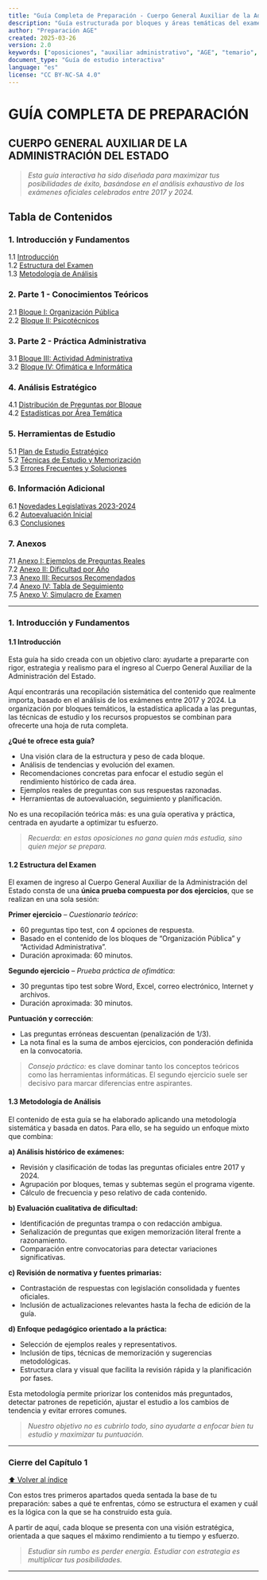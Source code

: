 ```yaml
---
title: "Guía Completa de Preparación - Cuerpo General Auxiliar de la Administración del Estado"
description: "Guía estructurada por bloques y áreas temáticas del examen oficial, basada en el análisis de exámenes reales entre 2017 y 2024. Incluye plan de estudio, estadísticas, técnicas de memorización y recursos."
author: "Preparación AGE"
created: 2025-03-26
version: 2.0
keywords: ["oposiciones", "auxiliar administrativo", "AGE", "temario", "psicotécnicos", "ofimática", "examen", "administración pública"]
document_type: "Guía de estudio interactiva"
language: "es"
license: "CC BY-NC-SA 4.0"
---
```


# GUÍA COMPLETA DE PREPARACIÓN  
## CUERPO GENERAL AUXILIAR DE LA ADMINISTRACIÓN DEL ESTADO

> *Esta guía interactiva ha sido diseñada para maximizar tus posibilidades de éxito, basándose en el análisis exhaustivo de los exámenes oficiales celebrados entre 2017 y 2024.*

<a id="tabla-de-contenidos"></a>
## Tabla de Contenidos

### 1. Introducción y Fundamentos
1.1 [Introducción](#11-introducción)  
1.2 [Estructura del Examen](#12-estructura-del-examen)  
1.3 [Metodología de Análisis](#13-metodología-de-análisis)

### 2. Parte 1 - Conocimientos Teóricos
2.1 [Bloque I: Organización Pública](#21-bloque-i-organización-pública)  
2.2 [Bloque II: Psicotécnicos](#22-bloque-ii-psicotécnicos)

### 3. Parte 2 - Práctica Administrativa
3.1 [Bloque III: Actividad Administrativa](#31-bloque-iii-actividad-administrativa)  
3.2 [Bloque IV: Ofimática e Informática](#32-bloque-iv-ofimática-e-informática)

### 4. Análisis Estratégico
4.1 [Distribución de Preguntas por Bloque](#41-distribución-de-preguntas-por-bloque)  
4.2 [Estadísticas por Área Temática](#42-estadísticas-por-área-temática-2017-2024)

### 5. Herramientas de Estudio
5.1 [Plan de Estudio Estratégico](#51-plan-de-estudio-estratégico)  
5.2 [Técnicas de Estudio y Memorización](#52-técnicas-de-estudio-y-memorización)  
5.3 [Errores Frecuentes y Soluciones](#53-errores-frecuentes-y-soluciones)

### 6. Información Adicional
6.1 [Novedades Legislativas 2023-2024](#61-novedades-legislativas-2023-2024)  
6.2 [Autoevaluación Inicial](#62-autoevaluación-inicial)  
6.3 [Conclusiones](#63-conclusiones)

### 7. Anexos
7.1 [Anexo I: Ejemplos de Preguntas Reales](#71-anexo-i-ejemplos-de-preguntas-reales-por-bloque-temático-2017-2024)  
7.2 [Anexo II: Dificultad por Año](#72-anexo-ii-análisis-de-la-evolución-de-dificultad-por-años)  
7.3 [Anexo III: Recursos Recomendados](#73-anexo-iii-recursos-recomendados)  
7.4 [Anexo IV: Tabla de Seguimiento](#74-anexo-iv-tabla-de-seguimiento-y-progreso-de-estudio)  
7.5 [Anexo V: Simulacro de Examen](#75-anexo-v-simulacro-de-examen---cuerpo-de-auxiliares-administrativos-del-estado)

---

### 1. Introducción y Fundamentos

<a id="11-introducción"></a>
#### 1.1 Introducción

Esta guía ha sido creada con un objetivo claro: ayudarte a prepararte con rigor, estrategia y realismo para el ingreso al Cuerpo General Auxiliar de la Administración del Estado.

Aquí encontrarás una recopilación sistemática del contenido que realmente importa, basado en el análisis de los exámenes entre 2017 y 2024. La organización por bloques temáticos, la estadística aplicada a las preguntas, las técnicas de estudio y los recursos propuestos se combinan para ofrecerte una hoja de ruta completa.

**¿Qué te ofrece esta guía?**
- Una visión clara de la estructura y peso de cada bloque.
- Análisis de tendencias y evolución del examen.
- Recomendaciones concretas para enfocar el estudio según el rendimiento histórico de cada área.
- Ejemplos reales de preguntas con sus respuestas razonadas.
- Herramientas de autoevaluación, seguimiento y planificación.

No es una recopilación teórica más: es una guía operativa y práctica, centrada en ayudarte a optimizar tu esfuerzo.

> *Recuerda: en estas oposiciones no gana quien más estudia, sino quien mejor se prepara.*

<a id="12-estructura-del-examen"></a>
#### 1.2 Estructura del Examen

El examen de ingreso al Cuerpo General Auxiliar de la Administración del Estado consta de una **única prueba compuesta por dos ejercicios**, que se realizan en una sola sesión:

**Primer ejercicio** – *Cuestionario teórico*:
- 60 preguntas tipo test, con 4 opciones de respuesta.
- Basado en el contenido de los bloques de “Organización Pública” y “Actividad Administrativa”.
- Duración aproximada: 60 minutos.

**Segundo ejercicio** – *Prueba práctica de ofimática*:
- 30 preguntas tipo test sobre Word, Excel, correo electrónico, Internet y archivos.
- Duración aproximada: 30 minutos.

**Puntuación y corrección**:
- Las preguntas erróneas descuentan (penalización de 1/3).
- La nota final es la suma de ambos ejercicios, con ponderación definida en la convocatoria.

> *Consejo práctico:* es clave dominar tanto los conceptos teóricos como las herramientas informáticas. El segundo ejercicio suele ser decisivo para marcar diferencias entre aspirantes.

<a id="13-metodología-de-análisis"></a>
#### 1.3 Metodología de Análisis

El contenido de esta guía se ha elaborado aplicando una metodología sistemática y basada en datos. Para ello, se ha seguido un enfoque mixto que combina:

**a) Análisis histórico de exámenes:**
- Revisión y clasificación de todas las preguntas oficiales entre 2017 y 2024.
- Agrupación por bloques, temas y subtemas según el programa vigente.
- Cálculo de frecuencia y peso relativo de cada contenido.

**b) Evaluación cualitativa de dificultad:**
- Identificación de preguntas trampa o con redacción ambigua.
- Señalización de preguntas que exigen memorización literal frente a razonamiento.
- Comparación entre convocatorias para detectar variaciones significativas.

**c) Revisión de normativa y fuentes primarias:**
- Contrastación de respuestas con legislación consolidada y fuentes oficiales.
- Inclusión de actualizaciones relevantes hasta la fecha de edición de la guía.

**d) Enfoque pedagógico orientado a la práctica:**
- Selección de ejemplos reales y representativos.
- Inclusión de tips, técnicas de memorización y sugerencias metodológicas.
- Estructura clara y visual que facilita la revisión rápida y la planificación por fases.

Esta metodología permite priorizar los contenidos más preguntados, detectar patrones de repetición, ajustar el estudio a los cambios de tendencia y evitar errores comunes.

> *Nuestro objetivo no es cubrirlo todo, sino ayudarte a enfocar bien tu estudio y maximizar tu puntuación.*

---

### Cierre del Capítulo 1

[⬆ Volver al índice](#tabla-de-contenidos)

Con estos tres primeros apartados queda sentada la base de tu preparación: sabes a qué te enfrentas, cómo se estructura el examen y cuál es la lógica con la que se ha construido esta guía.

A partir de aquí, cada bloque se presenta con una visión estratégica, orientada a que saques el máximo rendimiento a tu tiempo y esfuerzo.

> *Estudiar sin rumbo es perder energía. Estudiar con estrategia es multiplicar tus posibilidades.*

---





